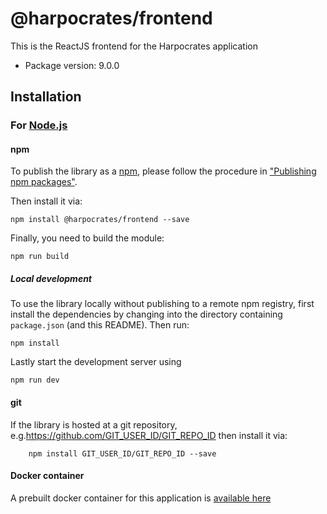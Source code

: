 # @harpocrates/frontend

This is the ReactJS frontend for the Harpocrates application

- Package version: 9.0.0

## Installation

### For [Node.js](https://nodejs.org/)

#### npm

To publish the library as a [npm](https://www.npmjs.com/), please follow the procedure in ["Publishing npm packages"](https://docs.npmjs.com/getting-started/publishing-npm-packages).

Then install it via:

```shell
npm install @harpocrates/frontend --save
```

Finally, you need to build the module:

```shell
npm run build
```

##### Local development

To use the library locally without publishing to a remote npm registry, first install the dependencies by changing into the directory containing `package.json` (and this README). Then run:

```shell
npm install
```

Lastly start the development server using

```shell
npm run dev
```

#### git

If the library is hosted at a git repository, e.g.https://github.com/GIT_USER_ID/GIT_REPO_ID
then install it via:

```shell
    npm install GIT_USER_ID/GIT_REPO_ID --save
```

#### Docker container

A prebuilt docker container for this application is [available here](https://gitlab.com/harpocrates-app/harpocrates/container_registry)

